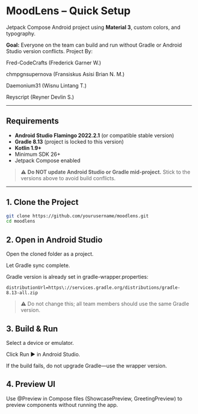 # MoodLens – Quick Setup

Jetpack Compose Android project using **Material 3**, custom colors, and typography.

**Goal:** Everyone on the team can build and run without Gradle or Android Studio version conflicts.
Project By: 

Fred-CodeCrafts (Frederick Garner W.)

chmpgnsupernova (Fransiskus Asisi Brian N. M.)

Daemonium31 (Wisnu Lintang T.) 

Reyscript (Reyner Devlin S.)

---

## Requirements

- **Android Studio Flamingo 2022.2.1** (or compatible stable version)  
- **Gradle 8.13** (project is locked to this version)  
- **Kotlin 1.9+**  
- Minimum SDK 26+  
- Jetpack Compose enabled  

> ⚠️ **Do NOT update Android Studio or Gradle mid-project.** Stick to the versions above to avoid build conflicts.

---

## 1. Clone the Project

```bash
git clone https://github.com/yourusername/moodlens.git
cd moodlens
```
## 2. Open in Android Studio
Open the cloned folder as a project.

Let Gradle sync complete.

Gradle version is already set in gradle-wrapper.properties:

```
distributionUrl=https\://services.gradle.org/distributions/gradle-8.13-all.zip
```
> ⚠️ Do not change this; all team members should use the same Gradle version.

## 3. Build & Run
Select a device or emulator.

Click Run ▶️ in Android Studio.

If the build fails, do not upgrade Gradle—use the wrapper version.

## 4. Preview UI
Use @Preview in Compose files (ShowcasePreview, GreetingPreview) to preview components without running the app.
